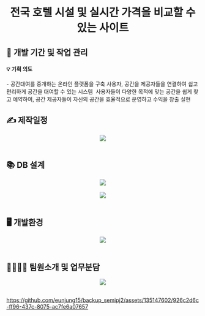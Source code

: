 
<div align="center">
<h1>전국 호텔 시설 및 실시간 가격을 비교할 수 있는 사이트</h1>
</div>
 
<h2>📅 개발 기간 및 작업 관리</h2>

<h4>💡 기획 의도</h4>
- 공간대여를 중개하는 온라인 플랫폼을 구축 사용자, 공간을 제공자들을 연결하여 쉽고 편리하게 공간을 대여할 수 있는 시스템 
사용자들이 다양한 목적에 맞는 공간을 쉽게 찾고 예약하여, 공간 제공자들이 자신의 공간을 효율적으로 운영하고 수익을 창출 실현

## ✍️ 제작일정
<div align="center"><img src="https://github.com/eunjung15/backup_semipj2/assets/120345380/8cae633d-9ac0-4751-a600-8267c8a6adf3"></div>
<br>


## 📚 DB 설계
<div align="center"><img src="https://github.com/eunjung15/backup_semipj2/assets/120345380/46b74048-dbe6-453e-acc0-fadb30a69a0f"></div>
<br>
<div align="center"><img src="https://github.com/eunjung15/backup_semipj2/assets/120345380/e0c92c75-6846-4bae-8fbe-f18ff5296115"></div>
<br>


## 🖥️ 개발환경
<div align="center"><img src="https://github.com/eunjung15/backup_semipj2/assets/120345380/f250129e-fc13-4337-bdbd-903a07ed025b"></div>
<br>

## 👨‍👩‍👧‍👦 팀원소개 및 업무분담
<div align="center"><img src="https://github.com/eunjung15/backup_semipj2/assets/120345380/0cf34ae2-8fae-4a09-9cdb-473144c139b6"></div>
<br>


https://github.com/eunjung15/backup_semipj2/assets/135147602/926c2d6c-ff96-437c-8075-ac7fe6a07657




